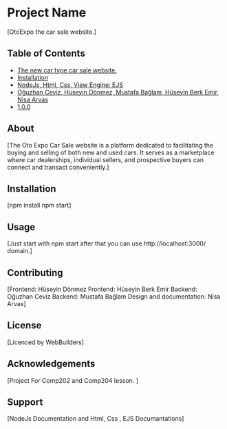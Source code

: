# Project Name

[OtoExpo the car sale website.]

## Table of Contents
- [The new car type car sale website. ](#about)
- [Installation](#installation)
- [NodeJs, Html, Css, View Engine: EJS](#usage)
- [Oğuzhan Ceviz, Hüseyin Dönmez, Mustafa Bağlam, Hüseyin Berk Emir, Nisa Arvas](#contributing)
- [1.0.0](#license)

## About
[The Oto Expo Car Sale website is a platform dedicated to facilitating the buying and selling of both new and used cars. It serves as a marketplace where car dealerships, individual sellers, and prospective buyers can connect and transact conveniently.]

## Installation
[npm install 
npm start]

## Usage
[Just start with npm start after that you can use http://localhost:3000/ domain.]

## Contributing
[Frontend: Hüseyin Dönmez
Frontend: Hüseyin Berk Emir
Backend: Oğuzhan Ceviz
Backend: Mustafa Bağlam
Design and documentation: Nisa Arvas]

## License
[Licenced by WebBuilders]

## Acknowledgements
[Project For Comp202 and Comp204 lesson. ]

## Support
[NodeJs Documentation and Html, Css , EJS Documantations]


